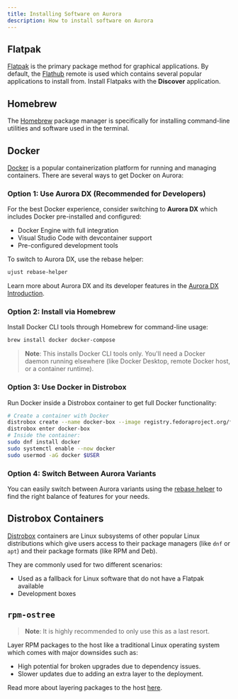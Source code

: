```yaml
---
title: Installing Software on Aurora
description: How to install software on Aurora
---
```


## Flatpak

[Flatpak](https://flatpak.org) is the primary package method for graphical applications. By default, the [Flathub](https://www.flathub.org) remote is used which contains several popular applications to install from. Install Flatpaks with the **Discover** application.

## Homebrew

The [Homebrew](https://brew.sh/) package manager is specifically for installing command-line utilities and software used in the terminal.

## Docker

[Docker](https://www.docker.com/) is a popular containerization platform for running and managing containers. There are several ways to get Docker on Aurora:

### Option 1: Use Aurora DX (Recommended for Developers)

For the best Docker experience, consider switching to **Aurora DX** which includes Docker pre-installed and configured:

- Docker Engine with full integration
- Visual Studio Code with devcontainer support
- Pre-configured development tools

To switch to Aurora DX, use the rebase helper:

```bash
ujust rebase-helper
```

Learn more about Aurora DX and its developer features in the [Aurora DX Introduction](/dx/aurora-dx-intro).

### Option 2: Install via Homebrew

Install Docker CLI tools through Homebrew for command-line usage:

```bash
brew install docker docker-compose
```

> **Note**: This installs Docker CLI tools only. You'll need a Docker daemon running elsewhere (like Docker Desktop, remote Docker host, or a container runtime).

### Option 3: Use Docker in Distrobox

Run Docker inside a Distrobox container to get full Docker functionality:

```bash
# Create a container with Docker
distrobox create --name docker-box --image registry.fedoraproject.org/fedora:latest
distrobox enter docker-box
# Inside the container:
sudo dnf install docker
sudo systemctl enable --now docker
sudo usermod -aG docker $USER
```

### Option 4: Switch Between Aurora Variants

You can easily switch between Aurora variants using the [rebase helper](/guides/release-streams#switching-between-streams) to find the right balance of features for your needs.

## Distrobox Containers

[Distrobox](https://distrobox.it/) containers are Linux subsystems of other popular Linux distributions which give users access to their package managers (like `dnf` or `apt`) and their package formats (like RPM and Deb).

They are commonly used for two different scenarios:

- Used as a fallback for Linux software that do not have a Flatpak available
- Development boxes

## `rpm-ostree`

> **Note**: It is highly recommended to only use this as a last resort.

Layer RPM packages to the host like a traditional Linux operating system which comes with major downsides such as:

- High potential for broken upgrades due to dependency issues.
- Slower updates due to adding an extra layer to the deployment.

Read more about layering packages to the host [here](/guides/layerapp).
